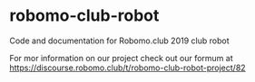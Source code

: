 # robomo-club-robot
Code and documentation for Robomo.club 2019 club robot

For mor information on our project check out our formum at https://discourse.robomo.club/t/robomo-club-robot-project/82